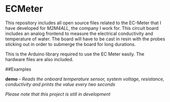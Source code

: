 ECMeter
=======

This repository includes all open source files related to the EC-Meter that I have developed for _M2M4ALL_, the company I work for.
This circuit board includes an analog frontend to measure the electrical conductivity and temperature of water. The board will have to be cast in resin with the probes sticking out in order to submerge the board for long durations.

This is the Arduino library required to use the EC Meter easily. The hardware files are also included.


##Examples

**demo**
*- Reads the onboard temperature sensor, system voltage, resistance, conductivity and prints the value every two seconds*


_Please note that this project is still in development_

